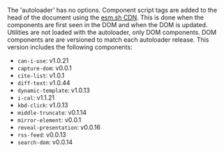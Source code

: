 The 'autoloader' has no options.
Component script tags are added to the head of the document using the [esm.sh CDN](https://esm.sh/). 
This is done when the components are first seen in the DOM and when the DOM is updated.
Utilities are not loaded with the autoloader, only DOM components.
DOM components are are versioned to match each autoloader release.
This version includes the following components:

- `can-i-use`: v1.0.21
- `capture-dom`: v0.0.1
- `cite-list`: v1.0.1
- `diff-text`: v1.0.44
- `dynamic-template`: v1.0.13
- `i-cal`: v1.1.21
- `kbd-click`: v1.0.13
- `middle-truncate`: v0.1.14
- `mirror-element`: v0.0.1
- `reveal-presentation`: v0.0.16
- `rss-feed`: v0.0.13
- `search-dom`: v0.0.14

